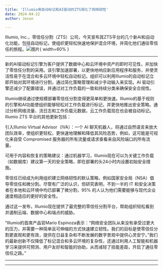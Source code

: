 ```yaml
---
title: 'Illumio用自动标记和AI驱动的ZTS简化了网络韧性'
date: 2024-04-22
author: Jeson

---
```


Illumio, Inc.，零信任分割（ZTS）公司，今天宣布其ZTS平台的几个新AI和自动化功能，包括自动标记，使组织更轻松快速地保护混合环境，并简化他们通往零信任的旅程。![图片](https://ai-techpark.com/wp-content/uploads/2024/04/Illumio-simplifies-960x540.jpg){ width=60% }

---


新的AI驱动标记引擎为客户提供了数据中心和云环境中资产的即时可见性，并加快了零信任分割的采用。该引擎加速部署，以更快地响应新应用程序和服务，并使灵活性易于在混合和多云环境中轻松自动标记。组织可以利用Illumio的自动标记立即开始对其环境进行分割，通过简化策略管理和减少手动输入来实现。AI 驱动引擎还减少了配置错误，并通过对工作负载的一致和持续分类来确保安全合规性。

Illumio继续通过使规模部署零信任分割变得更简单和更快速。Illumio的基于规则的引擎和AI功能使组织能够轻松对工作负载进行标记，并更快地推出安全策略。通过分析网络流量、流日志和工作负载元数据，云工作负载现在也会被自动标记。Illumio ZTS 平台的其他更新包括：

引入Illumio Virtual Advisor（IVA）：一个 AI 聊天机器人，将通过自然语言来放大团队效率，使组织更轻松，更快速地理解和降低其风险态势，例如，这可能是可视化来自受 Compromised 服务器的所有流量或请求查看来自风险端口的所有流量。

可用于内容和恢复的策略建议：通过机器学习，Illumio现在可以为关键工作负载（如数据库）建议第一天的安全策略，即在部署的头24小时内设置初始安全措施。

零信任已经成为利用组织建立网络韧性的默认策略，例如国家安全局（NSA）倡导零信任和微分割。尽管有广泛的认识，但研究表明，不到一半的 IT 和安全决策者在本地和云环境中均已部署了微分割，95% 的人认为他们需要能够与现代企业速度相适应的更好的安全性。

通过这一发布，Illumio现在提供了最完整的零信任分割平台，帮助组织轻松看到并遏制云端、数据中心和端点的威胁。

“Illumio的首席产品官Mario Espinoza表示：“网络安全团队从来没有承受过更大的压力，并需要一种简单且可伸缩的方式快速建立韧性。我们的目标是使零信任分割更直观和更有效，提供在日益复杂和不断发展的数字景观中提供心灵安宁。”我们的最新创新不仅降低了标记混合和多云环境的复杂性，还通过利用人工智能和机器学习来提供可预测、用户友好和智能的协助，从而减轻了技能差距，开启了通往零信任之路。”

---
---
